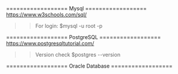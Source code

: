 ==================  Mysql  ==================
https://www.w3schools.com/sql/

>> For login:
$mysql -u root -p




==================   PostgreSQL   ==================
https://www.postgresqltutorial.com/

>> Version check
$postgres --version


==================   Oracle Database   ==================